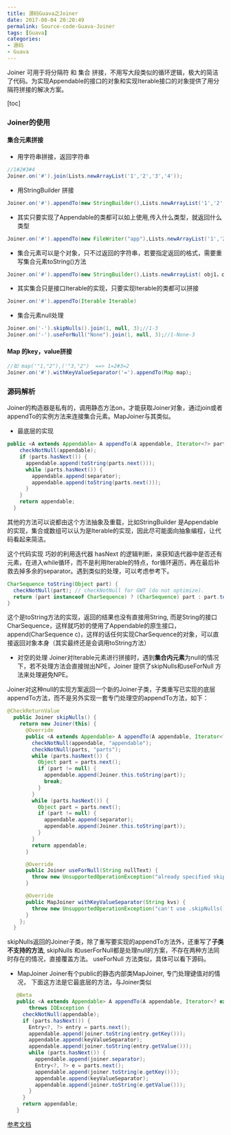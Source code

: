 ```yaml
---
title: 源码Guava之Joiner
date: 2017-08-04 20:20:49
permalink: Source-code-Guava-Joiner
tags: [Guava]
categories:
- 源码
- Guava
---
```

Joiner 可用于将分隔符 和 集合 拼接，不用写大段类似的循环逻辑，极大的简洁了代码。为实现Appendable的接口的对象和实现Iterable接口的对象提供了用分隔符拼接的解决方案。

<!--more-->

[toc]
### Joiner的使用

#### 集合元素拼接
- 用字符串拼接，返回字符串
``` java
//1#2#3#4
Joiner.on('#').join(Lists.newArrayList('1','2','3','4'));   
```
- 用StringBuilder 拼接
```java
Joiner.on('#').appendTo(new StringBuilder(),Lists.newArrayList('1','2','3','4'));
```
- 其实只要实现了Appendable的类都可以如上使用,传入什么类型，就返回什么类型
```java
Joiner.on('#').appendTo(new FileWriter("app"),Lists.newArrayList('1','2','3','4'));
```
-  集合元素可以是个对象，只不过返回的字符串，若要指定返回的格式，需要重写集合元素toString()方法
```java
Joiner.on('#').appendTo(new StringBuilder(),Lists.newArrayList( obj1，obj2));
```
- 其实集合只是接口Iterable的实现，只要实现Iterable的类都可以拼接
```java
Joiner.on('#').appendTo(Iterable Iterable)
```
- 集合元素null处理
```java
Joiner.on('-').skipNulls().join(1, null, 3);//1-3
Joiner.on('-').useForNull("None").join(1, null, 3);//1-None-3
```
#### Map 的key，value拼接
```java
//如 map('"1,"2"),('"3,"2")  ==> 1=2#3=2
Joiner.on('#').withKeyValueSeparator('=').appendTo(Map map);

```
### 源码解析

Joiner的构造器是私有的，调用静态方法on，才能获取Joiner对象，通过join或者appendTo的实例方法来连接集合元素。MapJoiner与其类似。

- 最底层的实现
```java
public <A extends Appendable> A appendTo(A appendable, Iterator<?> parts) throws IOException {
    checkNotNull(appendable);
    if (parts.hasNext()) {
      appendable.append(toString(parts.next()));
      while (parts.hasNext()) {
        appendable.append(separator);
        appendable.append(toString(parts.next()));
      }
    }
    return appendable;
  }
```
其他的方法可以说都由这个方法抽象及重载，比如StringBuilder 是Appendable的实现，集合或数组可以认为是Iterable的实现，因此尽可能面向抽象编程，让代码看起来简洁。

这个代码实现 巧妙的利用迭代器 hasNext 的逻辑判断，来获知迭代器中是否还有元素，在进入while循环，而不是利用Iterable的特点，for循环遍历，再在最后补救去掉多余的separator。遇到类似的处理，可以考虑参考下。

```java
CharSequence toString(Object part) {
  checkNotNull(part); // checkNotNull for GWT (do not optimize).
  return (part instanceof CharSequence) ? (CharSequence) part : part.toString();
}
```
这个是toString方法的实现，返回的结果也没有直接用String, 而是String的接口CharSequence，这样就巧妙的使用了Appendable的原生接口，append(CharSequence c)，这样的话任何实现CharSequence的对象，可以直接返回对象本身（其实最终还是会调用toString方法）

- 对空的处理
  Joiner对Iterable元素进行拼接时，遇到**集合内元素**为null的情况下，若不处理方法会直接抛出NPE，Joiner 提供了skipNulls和useForNull 方法来处理避免NPE。

Joiner对这种null的实现方案返回一个新的Joiner子类，子类重写已实现的底层appendTo方法，而不是另外实现一套专门处理空的appendTo方法，如下：
```java
@CheckReturnValue
  public Joiner skipNulls() {
    return new Joiner(this) {
      @Override
      public <A extends Appendable> A appendTo(A appendable, Iterator<?> parts) throws IOException {
        checkNotNull(appendable, "appendable");
        checkNotNull(parts, "parts");
        while (parts.hasNext()) {
          Object part = parts.next();
          if (part != null) {
            appendable.append(Joiner.this.toString(part));
            break;
          }
        }
        while (parts.hasNext()) {
          Object part = parts.next();
          if (part != null) {
            appendable.append(separator);
            appendable.append(Joiner.this.toString(part));
          }
        }
        return appendable;
      }

      @Override
      public Joiner useForNull(String nullText) {
        throw new UnsupportedOperationException("already specified skipNulls");
      }

      @Override
      public MapJoiner withKeyValueSeparator(String kvs) {
        throw new UnsupportedOperationException("can't use .skipNulls() with maps");
      }
    };
  }
  ```
  skipNulls返回的Joiner子类，除了重写要实现的appendTo方法外，还重写了**子类不支持的方法**, skipNulls 和userForNull都是处理null的方案，不存在两种方法同时存在的情况，直接覆盖方法。
  useForNull 方法类似，具体可以看下源码。

  - MapJoiner
  Joiner有个public的静态内部类MapJoiner, 专门处理键值对的情况，
  下面这方法是它最底层的方法，与Joiner类似
```java
   @Beta
   public <A extends Appendable> A appendTo(A appendable, Iterator<? extends Entry<?, ?>> parts)
       throws IOException {
     checkNotNull(appendable);
     if (parts.hasNext()) {
       Entry<?, ?> entry = parts.next();
       appendable.append(joiner.toString(entry.getKey()));
       appendable.append(keyValueSeparator);
       appendable.append(joiner.toString(entry.getValue()));
       while (parts.hasNext()) {
         appendable.append(joiner.separator);
         Entry<?, ?> e = parts.next();
         appendable.append(joiner.toString(e.getKey()));
         appendable.append(keyValueSeparator);
         appendable.append(joiner.toString(e.getValue()));
       }
     }
     return appendable;
   }
```

[参考文档](http://www.importnew.com/15221.html)
